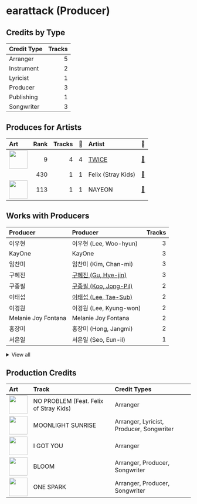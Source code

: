 # earattack (Producer)

## Credits by Type

| Credit Type | Tracks |
|:---|---:|
| Arranger | 5 |
| Instrument | 2 |
| Lyricist | 1 |
| Producer | 3 |
| Publishing | 1 |
| Songwriter | 3 |

## Produces for Artists

| Art | Rank | Tracks | 💚 | Artist | 🔗 |
|:---|---:|---:|---:|:---|:---|
| <img src="https://i.scdn.co/image/ab6761610000e5eb0c6952f39ba680489149a54c" alt="" width="50" /> | 9 | 4 | 4 | [TWICE](../../artists/twice/overview.md) | [🔗](https://open.spotify.com/artist/7n2Ycct7Beij7Dj7meI4X0) |
| | 430 | 1 | 1 | Felix (Stray Kids) | [🔗](https://open.spotify.com/artist/40zyx4iztMjRbIIoI802r4) |
| <img src="https://i.scdn.co/image/ab6761610000e5ebfbdd3f060e1cbe9e8eeaecac" alt="" width="50" /> | 113 | 1 | 1 | NAYEON | [🔗](https://open.spotify.com/artist/1VwDG9aBflQupaFNjUru9A) |

## Works with Producers

| Producer | Producer | Tracks |
|:---|:---|---:|
| 이우현 | 이우현 (Lee, Woo-hyun) | 3 |
| KayOne | KayOne | 3 |
| 임찬미 | 임찬미 (Kim, Chan-mi) | 3 |
| 구혜진 | [구혜진 (Gu, Hye-jin)](../구혜진_(gu,_hye-jin)/overview.md) | 3 |
| 구종필 | [구종필 (Koo, Jong-Pil)](../구종필_(koo,_jong-pil)/overview.md) | 2 |
| 이태섭 | [이태섭 (Lee, Tae-Sub)](../이태섭_(lee,_tae-sub)/overview.md) | 2 |
| 이경원 | 이경원 (Lee, Kyung-won) | 2 |
| Melanie Joy Fontana | Melanie Joy Fontana | 2 |
| 홍장미 | 홍장미 (Hong, Jangmi) | 2 |
| 서은일 | 서은일 (Seo, Eun-il) | 1 |


<details>
<summary>View all</summary>

| Producer | Producer | Tracks |
|:---|:---|---:|
| Sam Carter | Sam Carter | 1 |
| Josh Gudwin | [Josh Gudwin](../josh_gudwin/overview.md) | 1 |
| Kyler Niko | Kyler Niko | 1 |
| Jonah Marais | Jonah Marais | 1 |
| dwilly | dwilly | 1 |
| Arschtritt Lindgren | [Arschtritt Lindgren](../arschtritt_lindgren/overview.md) | 1 |
| Kaedi Dalley | Kaedi Dalley | 1 |
| 유정연 | 유정연 (Yoo, Jeong-yeon) | 1 |
| Lexxi Saal | Lexxi Saal | 1 |
| 엄세희 | [엄세희 (Um, Se-Hee)](../엄세희_(um,_se-hee)/overview.md) | 1 |
| 심은지 | [심은지 (Sim, Eunjee)](../심은지_(sim,_eunjee)/overview.md) | 1 |
| Shift K3Y | Shift K3Y | 1 |
| Paulina Cerrilla | Paulina Cerrilla | 1 |
| Jake Torrey | Jake Torrey | 1 |
| Nina Ann Nelson | Nina Ann Nelson | 1 |
| 이상엽 | [이상엽 (Lee, Sang-yeob)](../이상엽_(lee,_sang-yeob)/overview.md) | 1 |
| Daniel Seavey | Daniel Seavey | 1 |
| GG Ramirez | GG Ramirez | 1 |
| Sophia Pae | Sophia Pae | 1 |

</details>


## Production Credits

| Art | Track | Credit Types |
|:---|:---|:---|
| <img src="https://i.scdn.co/image/ab67616d0000b2735fb4a9cfbeb3b7beb337ed02" alt="" width="50" /> | NO PROBLEM (Feat. Felix of Stray Kids) | Arranger |
| <img src="https://i.scdn.co/image/ab67616d0000b27359f57a5ca507a3d3fed81ea6" alt="" width="50" /> | MOONLIGHT SUNRISE | Arranger, Lyricist, Producer, Songwriter |
| <img src="https://i.scdn.co/image/ab67616d0000b273bd8c739ce7e59ae9414c7a26" alt="" width="50" /> | I GOT YOU | Arranger |
| <img src="https://i.scdn.co/image/ab67616d0000b273bd8c739ce7e59ae9414c7a26" alt="" width="50" /> | BLOOM | Arranger, Producer, Songwriter |
| <img src="https://i.scdn.co/image/ab67616d0000b273bd8c739ce7e59ae9414c7a26" alt="" width="50" /> | ONE SPARK | Arranger, Producer, Songwriter |